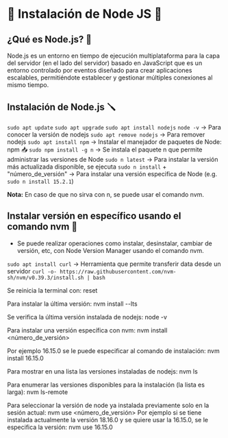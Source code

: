 # 🔨 Instalación de Node JS 🔨

## ¿Qué es Node.js? 📎

Node.js es un entorno en tiempo de ejecución multiplataforma para la capa del servidor (en el lado del servidor) basado en JavaScript que es un entorno controlado por eventos diseñado para crear aplicaciones escalables, permitiéndote establecer y gestionar múltiples conexiones al mismo tiempo.

## Instalación de Node.js 🪛
`sudo apt update`
`sudo apt upgrade`
`sudo apt install nodejs`
`node -v` -> Para conocer la versión de nodejs
`sudo apt remove nodejs` -> Para remover nodejs
`sudo apt install npm` -> Instalar el manejador de paquetes de Node: npm 📥 
`sudo npm install -g n` -> Se instala el paquete n que permite administrar las versiones de Node
`sudo n latest` -> Para instalar la versión más actualizada disponible, se ejecuta
`sudo n install` + "número_de_versión" -> Para instalar una versión especifica de Node (e.g. `sudo n install 15.2.1`)

**Nota:** En caso de que no sirva con n, se puede usar el comando nvm.
 
## Instalar versión en específico usando el comando nvm 🔎
 
- Se puede realizar operaciones como instalar, desinstalar, cambiar de versión, etc, con Node Version Manager usando el comando nvm.
 
`sudo apt install curl` -> Herramienta que permite transferir data desde un servidor
`curl -o- https://raw.githubusercontent.com/nvm-sh/nvm/v0.39.3/install.sh | bash`
 

Se reinicia la terminal con:
reset
 

Para instalar la última versión:
nvm install --lts 									
 

Se verifica la última versión instalada de nodejs:
node -v
 

Para instalar una versión específica con nvm:
nvm install <número_de_versión>
 
Por ejemplo 16.15.0 se le puede especificar al comando de instalación:
nvm install 16.15.0
 

Para mostrar en una lista las versiones instaladas de nodejs:
nvm ls
 

Para enumerar las versiones disponibles para la instalación (la lista es larga):
nvm ls-remote
 

Para seleccionar la versión de node ya instalada previamente solo en la sesión actual:
nvm use <número_de_versión>
Por ejemplo si se tiene instalada actualmente la versión 18.16.0 y se quiere usar la 16.15.0, se le especifica la versión:
nvm use 16.15.0